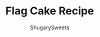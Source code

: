 ---
layout: ../../layouts/MarkdownPostLayout.astro
title: Flag Cake Recipe
author: ShugarySweets
pubDate: 2021-05-11
description: "Celebrate Independence Day with this eye catching American Flag Cake. Whipped cream and fresh berries make this stars-and-stripes dessert a crowd pleaser. Let this cake be the sweet finish for your Fourth of July meal!"
image_url: https://www.shugarysweets.com/wp-content/uploads/2021/06/flag-cake-facebook-1.jpg
tags: ["Cake","American"]
calories: 295
protein: 3
carbohydrates: 42
fats: 13
fiber: 2
ingredients: ["2 1/2 cups cake flour","1/2 teaspoon kosher salt","1 Tablespoon baking powder","3/4 cup unsalted butter, softened","1 3/4 cup granulated sugar","5 large egg whites","2 teaspoon vanilla extract","3/4 cup buttermilk","16 oz Cool Whip, thawed","1 pint fresh blueberries","2 pounds fresh strawberries, halved or sliced (stems removed)"]
serves: 20
time: "55 minutes"
prepTime: "20 minutes"
instructions: ["Preheat oven to 350 degres F. Grease and flour a 13x9 baking dish, or use baking spray (or use my homemade cake release). Set pan aside.","In a bowl, combine cake flour, salt, and baking powder with a whisk. Set aside.","In a large mixing bowl, beat room temperature butter with granulated sugar for about two minutes. Scrape down the sides of the bowl to make sure all the butter and sugar are combined. Add in egg whites and vanilla extract. Beat for 2 more minutes.","Add in the dry ingredients and the buttermilk. Beat just until blended.","Pour batter into prepared baking dish. Place on middle rack of the oven and bake for 35-40 minutes, until a toothpick inserted into the center comes out with just crumbs.","Remove from oven and cool completely.","When cooled, top with Cool Whip. Add blueberries in one corner for the stars, and make stripes with the strawberry halves."]
nutrition: ["295 calories","42 grams carbohydrates","19 milligrams cholesterol","13 grams fat","2 grams fiber","3 grams protein","9 grams saturated fat","144 milligrams sodium","27 grams sugar","0 grams trans fat","3 grams unsaturated fat"]
---